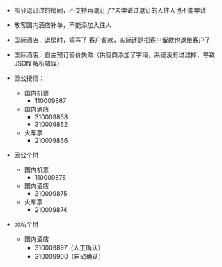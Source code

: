 - 部分退订过的房间，不支持再退订了?未申请过退订的入住人也不能申请
- 散客国内酒店补单，不能添加入住人
- 国际酒店，退房时，填写了 客户留款，实际还是把客户留款也退给客户了
- 国际酒店，自主预订验价失败（供应商添加了字段，系统没有过滤掉，导致JSON 解析错误）


- 因公授信：
  - 国内机票
    - 110009867
  - 国内酒店
    - 310009868
    - 310009862
  - 火车票
    - 210009866

- 因公个付
  - 国内机票
    - 110009878
  - 国内酒店
    - 310009875
  - 火车票
    - 210009874

- 因私个付
  - 国内酒店
    - 310009897（人工确认）
    - 310009900（自动确认）
